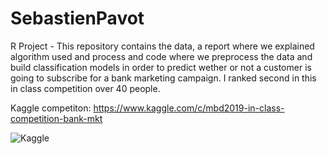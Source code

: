 # SebastienPavot
R Project - This repository contains the data, a report where we explained algorithm used and process and code where we preprocess the data and build classification models in order to predict wether or not a customer is going to subscribe for a bank marketing campaign. I ranked second in this in class competition over 40 people.

Kaggle competiton: https://www.kaggle.com/c/mbd2019-in-class-competition-bank-mkt

![Kaggle](https://user-images.githubusercontent.com/55701302/86530688-1218d300-bebb-11ea-8002-81e780114085.png)
